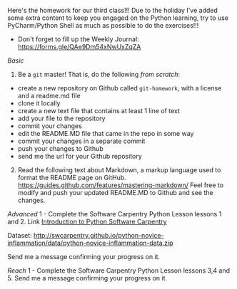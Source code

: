 Here's the homework for our third class!!! Due to the holiday I've added some extra content to keep you engaged on the Python learning, try to use PyCharm/Python Shell as much as possible to do the exercises!!!

* Don't forget to fill up the Weekly Journal: https://forms.gle/QAe9Dm54xNwUxZqZA

*Basic*

1. Be a `git` master! That is, do the following *from scratch*:
  * create a new repository on Github called `git-homework`, with a license and a readme.md file
  * clone it locally
  * create a new text file that contains at least 1 line of text
  * add your file to the repository
  * commit your changes
  * edit the README.MD file that came in the repo in some way
  * commit your changes in a separate commit
  * push your changes to Github
  * send me the url for your Github repository

2. Read the following text about Markdown, a markup language used to format the README page on GitHub.
https://guides.github.com/features/mastering-markdown/
Feel free to modify and push your updated README.MD to Github and see the changes.

*Advanced*
1 - Complete the Software Carpentry Python Lesson lessons 1 and 2.
Link [Introduction to Python Software Carpentry](http://swcarpentry.github.io/python-novice-inflammation/)

Dataset: http://swcarpentry.github.io/python-novice-inflammation/data/python-novice-inflammation-data.zip

Send me a message confirming your progress on it.

*Reach*
1 - Complete the Software Carpentry Python Lesson lessons 3,4 and 5.
Send me a message confirming your progress on it.